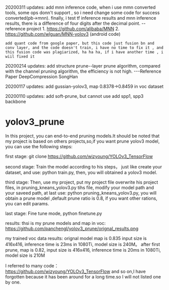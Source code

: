 20200311 updates:
    add mnn inference code, when i use mmn converted tools, some ops donn't support , so i need change some code for success converted(pb->mnn). finally, i test tf inference results and mnn
     inference results, there is a difference of four digits after the decimal point.
     --reference project
                1. https://github.com/alibaba/MNN
                2. https://github.com/wlguan/MNN-yolov3   (android code)

    add quant code from google paper, but this code just fusion bn and conv layer, and the code doesn't train, i have no time to fix it , and this fusion code was plagiarized, ha ha ha, if i have another time , i wiil fixed it

20200214 updates:
    add structure prune--layer prune algorithm, compared with the channel pruning algorithm, the efficiency is not high. ---Reference Paper DeepCompression SongHan

20200117 updates:
    add gussian-yolov3, map 0.8378->0.8459 in voc dataset

20200110 updates:
    add soft-prune, but cannot use
    add spp1, spp3 backbone


# yolov3_prune
  In this project, you can end-to-end pruning models.It should be noted that my project is based on others projects,so,if you want prune yolov3 model, you can use the following steps:
  
  first stage:
    git clone https://github.com/wizyoung/YOLOv3_TensorFlow
    
  second stage:
    Train the model according to his steps， just like create your dataset, and use: python train.py, then, you will obtained a yolov3 model.
    
  third stage:
    Then, use my project, put my project file overwrite his project files, in pruning_kneans_yolov3.py tihs file, modify your model path and your saveed path, at last use: python pruning_kneans_yolov3.py, you will obtain a prune model ,default prune ratio is 0.8, 
if you want other rations, you can edit params.

  last stage:
    Fine tune mode, python finetune.py
    
   results:
   thsi is my prune models and map in voc:
   https://github.com/panchengl/yolov3_prune/orignal_results.png
   
   my trained voc data results:
   orignal model map is 0.835 input size is 416x416, inference time is 23ms in 1080Ti, model size is 240M。
   after first prune, 
   map is 0.82, input size is 416x416, inference time is 20ms in 1080Ti, model size is 210M
   
   
I referred to many code：
  https://github.com/wizyoung/YOLOv3_TensorFlow
   and so on,I have forgotten because it has been around for a long time.so I will not listed one by one.
   
   
   
   
   
   
    
